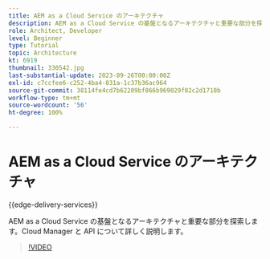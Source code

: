 ```yaml
---
title: AEM as a Cloud Service のアーキテクチャ
description: AEM as a Cloud Service の基盤となるアーキテクチャと重要な部分を探索します。Cloud Manager と API について詳しく説明します。
role: Architect, Developer
level: Beginner
type: Tutorial
topic: Architecture
kt: 6919
thumbnail: 330542.jpg
last-substantial-update: 2023-09-26T00:00:00Z
exl-id: c7ccfee6-c252-4ba4-831a-1c37b36ac964
source-git-commit: 38114fe4cd7b62209bf866b969029f82c2d1710b
workflow-type: tm+mt
source-wordcount: '56'
ht-degree: 100%

---
```


# AEM as a Cloud Service のアーキテクチャ

{{edge-delivery-services}}

AEM as a Cloud Service の基盤となるアーキテクチャと重要な部分を探索します。Cloud Manager と API について詳しく説明します。

>[!VIDEO](https://video.tv.adobe.com/v/330542?quality=12&learn=on)
